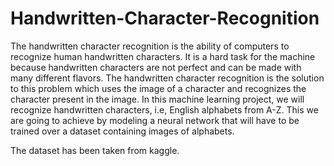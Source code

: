 # Handwritten-Character-Recognition
The handwritten character recognition is the ability of computers to recognize human handwritten characters. It is a hard task for the machine because handwritten characters are not perfect and can be made with many different flavors. The handwritten character recognition is the solution to this problem which uses the image of a character and recognizes the character present in the image.
In this machine learning project, we will recognize handwritten characters, i.e, English alphabets from A-Z. This we are going to achieve by modeling a neural network that will have to be trained over a dataset containing images of alphabets.

The dataset has been taken from kaggle.
